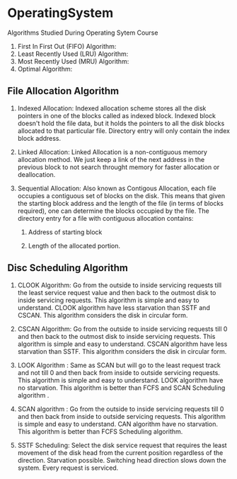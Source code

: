 # OperatingSystem
Algorithms Studied During Operating Sytem Course
1. First In First Out (FIFO) Algorithm:
2. Least Recently Used (LRU) Algorithm:
3. Most Recently Used (MRU) Algorithm:
4. Optimal Algorithm:

## File Allocation Algorithm
1. Indexed Allocation: Indexed allocation scheme stores all the disk pointers in one of the blocks called as indexed block. Indexed block doesn't hold the file data, but it holds the pointers to all the disk blocks allocated to that particular file. Directory entry will only contain the index block address.

2. Linked Allocation: Linked Allocation is a non-contiguous memory allocation method. We just keep a link of the next 
address in the previous block to not search throught memory for faster allocation or deallocation.

3. Sequential Allocation: Also known as Contigous Allocation, each file occupies a contiguous set of blocks on the disk.  This means that given the starting block address and the length of the file (in terms of blocks required), one can determine the blocks occupied by the file. The directory entry for a file with contiguous allocation contains:

    1. Address of starting block
 
    2. Length of the allocated portion.

## Disc Scheduling Algorithm
1. CLOOK Algorithm: Go from the outside to inside servicing requests till the least service request
value and then back to the outmost disk to inside servicing requests. This algorithm is simple and 
easy to understand. CLOOK algorithm have less starvation than SSTF and CSCAN.
This algorithm considers the disk in circular form.

2. CSCAN Algorithm: Go from the outside to inside servicing requests till 0 and then back to the outmost disk
to inside servicing requests. This algorithm is simple and easy to understand. CSCAN algorithm have
less starvation than SSTF. This algorithm considers the disk in circular form.

3. LOOK Algorithm : Same as SCAN but will go to the least request track and not till 0 
and then back from inside to outside servicing requests. This algorithm is simple and easy to 
understand. LOOK algorithm have no starvation. This algorithm is better than FCFS and SCAN 
Scheduling algorithm .

4. SCAN algorithm : Go from the outside to inside servicing requests till 0 and then back from inside
to outside servicing requests. This algorithm is simple and easy to understand. CAN algorithm have
no starvation. This algorithm is better than FCFS Scheduling algorithm.

5. SSTF Scheduling: Select the disk service request that requires the least movement of the disk head
from the current position regardless of the direction. Starvation possible. 
Switching head direction slows down the system. Every request is serviced.
